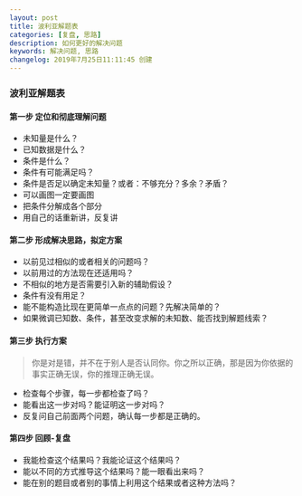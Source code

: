 ```yaml
---
layout: post
title: 波利亚解题表
categories: [复盘, 思路]
description: 如何更好的解决问题
keywords: 解决问题, 思路
changelog: 2019年7月25日11:11:45 创建
---
```

### 波利亚解题表

#### 第一步 定位和彻底理解问题

- 未知量是什么？
- 已知数据是什么？
- 条件是什么？
- 条件有可能满足吗？
- 条件是否足以确定未知量？或者：不够充分？多余？矛盾？
- 可以画图一定要画图
- 把条件分解成各个部分
- 用自己的话重新讲，反复讲

#### 第二步 形成解决思路，拟定方案

- 以前见过相似的或者相关的问题吗？
- 以前用过的方法现在还适用吗？
- 不相似的地方是否需要引入新的辅助假设？
- 条件有没有用足？
- 能不能构造比现在更简单一点点的问题？先解决简单的？
-  如果微调已知数、条件，甚至改变求解的未知数、能否找到解题线索？

#### 第三步 执行方案

>你是对是错，并不在于别人是否认同你。你之所以正确，那是因为你依据的事实正确无误，你的推理正确无误。

- 检查每个步骤，每一步都检查了吗？
- 能看出这一步对吗？能证明这一步对吗？
- 反复问自己前面两个问题，确认每一步都是正确的。

#### 第四步 回顾-复盘

- 我能检查这个结果吗？我能论证这个结果吗？
- 能以不同的方式推导这个结果吗？能一眼看出来吗？
- 能在别的题目或者别的事情上利用这个结果或者这种方法吗？